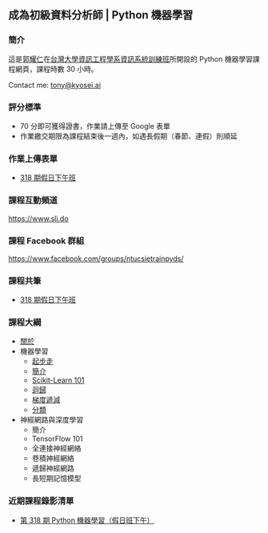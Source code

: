 ## 成為初級資料分析師 | Python 機器學習

### 簡介

這是[郭耀仁](https://www.facebook.com/yaojen.kuo.1)在[台灣大學資訊工程學系資訊系統訓練班](https://www.csie.ntu.edu.tw/train/)所開設的 Python 機器學習課程網頁，課程時數 30 小時。

Contact me: <tony@kyosei.ai>

### 評分標準

- 70 分即可獲得證書，作業請上傳至 Google 表單
- 作業繳交期限為課程結束後一週內，如遇長假期（春節、連假）則順延

### 作業上傳表單

- [318 期假日下午班](https://forms.gle/TfqassRizDnH2mCG9)

### 課程互動頻道

<https://www.sli.do>

### 課程 Facebook 群組

<https://www.facebook.com/groups/ntucsietrainpyds/>

### 課程共筆

- [318 期假日下午班](https://colab.research.google.com/drive/16jLjtaPbQN8xKrg3HEb2o8wxGBhsoYRG)

### 課程大綱

- [關於](00-about.slides.html)
- 機器學習
    - [起步走](01-getting-started.slides.html)
    - [簡介](02-intro.slides.html)
    - [Scikit-Learn 101](03-sklearn-101.slides.html)
    - [迴歸](04-regression.slides.html)
    - [梯度遞減](05-gradient-descent.slides.html)
    - [分類](06-classification.slides.html)
- 神經網路與深度學習
    - 簡介
    - TensorFlow 101
    - 全連接神經網絡
    - 卷積神經網絡
    - 遞歸神經網路
    - 長短期記憶模型

### 近期課程錄影清單

- [第 318 期 Python 機器學習（假日班下午）](https://www.youtube.com/playlist?list=PLEq7iw5uOtuUbjWcKQOKhho7CpxkvaMVu)